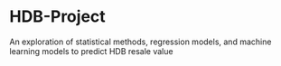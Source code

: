 # HDB-Project
An exploration of statistical methods, regression models, and machine learning models to predict HDB resale value 
